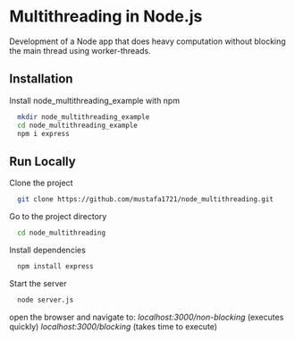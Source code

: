 # Multithreading in Node.js

Development of a Node app that does heavy computation without blocking the main thread using worker-threads.

## Installation

Install node_multithreading_example with npm

```bash
  mkdir node_multithreading_example
  cd node_multithreading_example
  npm i express
```

## Run Locally

Clone the project

```bash
  git clone https://github.com/mustafa1721/node_multithreading.git
```

Go to the project directory

```bash
  cd node_multithreading
```

Install dependencies

```bash
  npm install express
```

Start the server

```bash
  node server.js
```

open the browser and navigate to: 
*localhost:3000/non-blocking* (executes quickly)
*localhost:3000/blocking* (takes time to execute)




